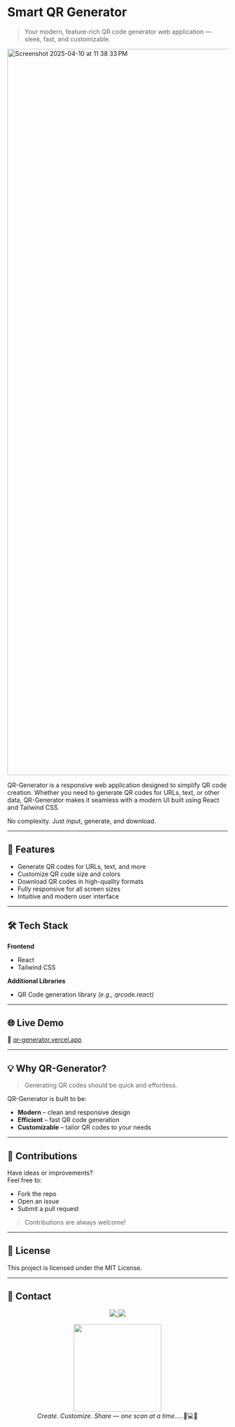 # Smart QR Generator

> Your modern, feature-rich QR code generator web application — sleek, fast, and customizable.

<img width="1658" alt="Screenshot 2025-04-10 at 11 38 33 PM" src="https://github.com/user-attachments/assets/5fa1221a-0930-4381-a931-fe313e20450c" />

QR-Generator is a responsive web application designed to simplify QR code creation. Whether you need to generate QR codes for URLs, text, or other data, QR-Generator makes it seamless with a modern UI built using React and Tailwind CSS.

No complexity. Just input, generate, and download.

---

## 🚀 Features  
- Generate QR codes for URLs, text, and more  
- Customize QR code size and colors  
- Download QR codes in high-quality formats  
- Fully responsive for all screen sizes  
- Intuitive and modern user interface  

---

## 🛠 Tech Stack

**Frontend**  
- React  
- Tailwind CSS  

**Additional Libraries**  
- QR Code generation library *(e.g., qrcode.react)*

---

## 🌐 Live Demo  
🔗 [qr-generator.vercel.app](https://qr-generator-j1h7.vercel.app/) 

---

## 💡 Why QR-Generator?

> Generating QR codes should be quick and effortless.

QR-Generator is built to be:
- **Modern** – clean and responsive design  
- **Efficient** – fast QR code generation  
- **Customizable** – tailor QR codes to your needs  

---

## 🙌 Contributions  
Have ideas or improvements?  
Feel free to:
- Fork the repo  
- Open an issue  
- Submit a pull request  

> Contributions are always welcome!

---

## 📜 License  
This project is licensed under the MIT License.  

---

## 🌠 Contact

<p align="center">
  <a href="https://twitter.com/Nishuldhakar">
    <img src="https://img.shields.io/badge/Twitter-1DA1F2?style=for-the-badge&logo=twitter&logoColor=white">
  </a>
  
  <a href="https://www.linkedin.com/in/nishuldhakar">
    <img src="https://img.shields.io/badge/LinkedIn-0077B5?style=for-the-badge&logo=linkedin&logoColor=white">
</a>
</p>

<p align="center">
  <img src="https://media.giphy.com/media/xUA7bdpLxQhsSQdyog/giphy.gif" width="200">
  <br>
  <em>Create. Customize. Share — one scan at a time.....</em>🚀💻✨
</p>

